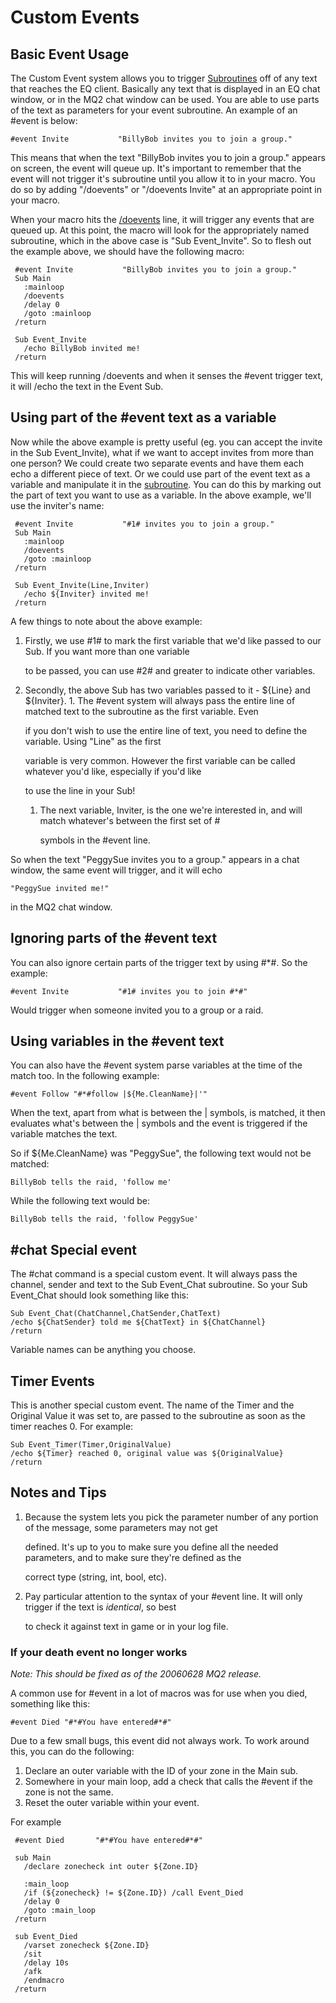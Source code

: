 # Custom Events

## Basic Event Usage

The Custom Event system allows you to trigger [Subroutines](../../documentation/subroutines.md) off of any text that reaches the EQ client. Basically any text that is displayed in an EQ chat window, or in the MQ2 chat window can be used. You are able to use parts of the text as parameters for your event subroutine. An example of an \#event is below:

```text
#event Invite           "BillyBob invites you to join a group."
```

This means that when the text "BillyBob invites you to join a group." appears on screen, the event will queue up. It's important to remember that the event will not trigger it's subroutine until you allow it to in your macro. You do so by adding "/doevents" or "/doevents Invite" at an appropriate point in your macro.

When your macro hits the [/doevents](../../commands/macro-commands/doevents.md) line, it will trigger any events that are queued up. At this point, the macro will look for the appropriately named subroutine, which in the above case is "Sub Event\_Invite". So to flesh out the example above, we should have the following macro:

```text
 #event Invite           "BillyBob invites you to join a group."
 Sub Main
   :mainloop
   /doevents
   /delay 0
   /goto :mainloop
 /return

 Sub Event_Invite
   /echo BillyBob invited me!
 /return
```

This will keep running /doevents and when it senses the \#event trigger text, it will /echo the text in the Event Sub.

## Using part of the \#event text as a variable

Now while the above example is pretty useful (eg. you can accept the invite in the Sub Event\_Invite), what if we want to accept invites from more than one person? We could create two separate events and have them each echo a different piece of text. Or we could use part of the event text as a variable and manipulate it in the [subroutine](../../documentation/subroutines.md). You can do this by marking out the part of text you want to use as a variable. In the above example, we'll use the inviter's name:

```text
 #event Invite           "#1# invites you to join a group."
 Sub Main
   :mainloop
   /doevents
   /goto :mainloop
 /return

 Sub Event_Invite(Line,Inviter)
   /echo ${Inviter} invited me!
 /return
```

A few things to note about the above example:

1. Firstly, we use \#1\# to mark the first variable that we'd like passed to our Sub. If you want more than one variable

   to be passed, you can use \#2\# and greater to indicate other variables.

2. Secondly, the above Sub has two variables passed to it - ${Line} and ${Inviter}. 1. The \#event system will always pass the entire line of matched text to the subroutine as the first variable. Even

   if you don't wish to use the entire line of text, you need to define the variable. Using "Line" as the first

   variable is very common. However the first variable can be called whatever you'd like, especially if you'd like

   to use the line in your Sub!

   1. The next variable, Inviter, is the one we're interested in, and will match whatever's between the first set of \#

      symbols in the \#event line.

So when the text "PeggySue invites you to a group." appears in a chat window, the same event will trigger, and it will echo

```text
"PeggySue invited me!"
```

in the MQ2 chat window.

## Ignoring parts of the \#event text

You can also ignore certain parts of the trigger text by using \#\*\#. So the example:

```text
#event Invite           "#1# invites you to join #*#"
```

Would trigger when someone invited you to a group or a raid.

## Using variables in the \#event text

You can also have the \#event system parse variables at the time of the match too. In the following example:

```text
#event Follow "#*#follow |${Me.CleanName}|'"
```

When the text, apart from what is between the \| symbols, is matched, it then evaluates what's between the \| symbols and the event is triggered if the variable matches the text.

So if ${Me.CleanName} was "PeggySue", the following text would not be matched:

`BillyBob tells the raid, 'follow me'`

While the following text would be:

`BillyBob tells the raid, 'follow PeggySue'`

## \#chat Special event

The \#chat command is a special custom event. It will always pass the channel, sender and text to the Sub Event\_Chat subroutine. So your Sub Event\_Chat should look something like this:

`Sub Event_Chat(ChatChannel,ChatSender,ChatText)`  
`/echo ${ChatSender} told me ${ChatText} in ${ChatChannel}`  
`/return`

Variable names can be anything you choose.

## Timer Events

This is another special custom event. The name of the Timer and the Original Value it was set to, are passed to the subroutine as soon as the timer reaches 0. For example:

`Sub Event_Timer(Timer,OriginalValue)`  
`/echo ${Timer} reached 0, original value was ${OriginalValue}`  
`/return`

## Notes and Tips

1. Because the system lets you pick the parameter number of any portion of the message, some parameters may not get

   defined. It's up to you to make sure you define all the needed parameters, and to make sure they're defined as the

   correct type (string, int, bool, etc).

2. Pay particular attention to the syntax of your \#event line. It will only trigger if the text is _identical_, so best

   to check it against text in game or in your log file.

### If your death event no longer works

_Note: This should be fixed as of the 20060628 MQ2 release._

A common use for \#event in a lot of macros was for use when you died, something like this:

`#event Died "#*#You have entered#*#"`

Due to a few small bugs, this event did not always work. To work around this, you can do the following:

1. Declare an outer variable with the ID of your zone in the Main sub.
2. Somewhere in your main loop, add a check that calls the \#event if the zone is not the same.
3. Reset the outer variable within your event.

For example

```text
 #event Died       "#*#You have entered#*#"

 sub Main
   /declare zonecheck int outer ${Zone.ID}

   :main_loop
   /if (${zonecheck} != ${Zone.ID}) /call Event_Died
   /delay 0
   /goto :main_loop
 /return

 sub Event_Died
   /varset zonecheck ${Zone.ID}
   /sit
   /delay 10s
   /afk
   /endmacro
 /return
```

